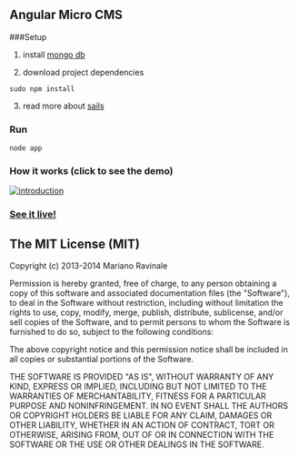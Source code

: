 ## Angular Micro CMS

###Setup

1. install [mongo db](http://docs.mongodb.org/manual/installation/)

2. download project dependencies
```
sudo npm install 
```

3. read more about [sails](http://sailsjs.org)


### Run
```
node app
```

### How it works (click to see the demo)

[![introduction](http://s29.postimg.org/5cgmoypvb/micro_cms.png)](http://www.youtube.com/watch?v=YOUTUBE_VIDEO_ID_HERE)


### [See it live!](http://heracles-app.herokuapp.com/)

## The MIT License (MIT)

Copyright (c) 2013-2014 Mariano Ravinale

Permission is hereby granted, free of charge, to any person obtaining a copy of
this software and associated documentation files (the "Software"), to deal in
the Software without restriction, including without limitation the rights to
use, copy, modify, merge, publish, distribute, sublicense, and/or sell copies of
the Software, and to permit persons to whom the Software is furnished to do so,
subject to the following conditions:

The above copyright notice and this permission notice shall be included in all
copies or substantial portions of the Software.

THE SOFTWARE IS PROVIDED "AS IS", WITHOUT WARRANTY OF ANY KIND, EXPRESS OR
IMPLIED, INCLUDING BUT NOT LIMITED TO THE WARRANTIES OF MERCHANTABILITY, FITNESS
FOR A PARTICULAR PURPOSE AND NONINFRINGEMENT. IN NO EVENT SHALL THE AUTHORS OR
COPYRIGHT HOLDERS BE LIABLE FOR ANY CLAIM, DAMAGES OR OTHER LIABILITY, WHETHER
IN AN ACTION OF CONTRACT, TORT OR OTHERWISE, ARISING FROM, OUT OF OR IN
CONNECTION WITH THE SOFTWARE OR THE USE OR OTHER DEALINGS IN THE SOFTWARE.
